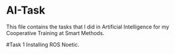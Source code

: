 # AI-Task
This file contains the tasks that I did in Artificial Intelligence for my Cooperative Training at Smart Methods.

#Task 1
Installing ROS Noetic.
